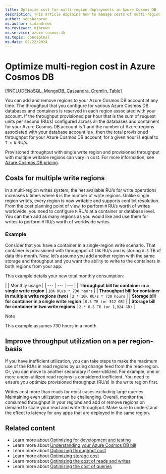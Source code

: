 ```yaml
---
title: Optimize cost for multi-region deployments in Azure Cosmos DB
description: This article explains how to manage costs of multi-region deployments in Azure Cosmos DB.
author: seesharprun
ms.author: sidandrews
ms.reviewer: mjbrown
ms.service: azure-cosmos-db
ms.topic: conceptual
ms.date: 02/22/2024
---
```


# Optimize multi-region cost in Azure Cosmos DB

[!INCLUDE[NoSQL, MongoDB, Cassandra, Gremlin, Table](includes/appliesto-nosql-mongodb-cassandra-gremlin-table.md)]

You can add and remove regions to your Azure Cosmos DB account at any time. The throughput that you configure for various Azure Cosmos DB databases and containers is reserved in each region associated with your account. If the throughput provisioned per hour that is the sum of request units per second (RU/s) configured across all the databases and containers for your Azure Cosmos DB account is `T` and the number of Azure regions associated with your database account is `N`, then the total provisioned throughput for your Azure Cosmos DB account, for a given hour is equal to `T x N` RU/s.

Provisioned throughput with single write region and provisioned throughput with multiple writable regions can vary in cost. For more information, see [Azure Cosmos DB pricing](https://azure.microsoft.com/pricing/details/cosmos-db/).

## Costs for multiple write regions

In a multi-region writes system, the net available RU/s for write operations increases `N` times where `N` is the number of write regions. Unlike single region writes, every region is now writable and supports conflict resolution. From the cost planning point of view, to perform `M` RU/s worth of writes worldwide, you need to configure `M` RU/s at a container or database level. You can then add as many regions as you would like and use them for writes to perform `M` RU/s worth of worldwide writes.

### Example

Consider that you have a container in a single-region write scenario. That container is provisioned with throughput of `10K` RU/s and is storing `0.5` TB of data this month. Now, let’s assume you add another region with the same storage and throughput and you want the ability to write to the containers in both regions from your app.

This example details your new total monthly consumption:

| | Monthly usage |
| --- | --- | --- |
| **Throughput bill for container in a single write region** | `10K RU/s * 730 hours` |
| **Throughput bill for container in multiple write regions (two)** | `2 * 10K RU/s * 730 hours` |
| **Storage bill for container in a single write region** | `0.5 TB (or 512 GB)` |
| **Storage bill for container in two write regions** | `2 * 0.5 TB (or 1,024 GB)` |

> [!NOTE]
> This example assumes 730 hours in a month.

## Improve throughput utilization on a per region-basis

If you have inefficient utilization, you can take steps to make the maximum use of the RU/s in read regions by using change feed from the read-region. Or, you can move to another secondary if over-utilized. For example, one or more under-utilized read regions is considered inefficient. You need to ensure you optimize provisioned throughput (RU/s) in the write region first.

Writes cost more than reads for most cases excluding large queries. Maintaining even utilization can be challenging. Overall, monitor the consumed throughput in your regions and add or remove regions on demand to scale your read and write throughput. Make sure to understand the effect to latency for any apps that are deployed in the same region.

## Related content

- Learn more about [Optimizing for development and testing](optimize-dev-test.md)
- Learn more about [Understanding your Azure Cosmos DB bill](understand-your-bill.md)
- Learn more about [Optimizing throughput cost](optimize-cost-throughput.md)
- Learn more about [Optimizing storage cost](optimize-cost-storage.md)
- Learn more about [Optimizing the cost of reads and writes](optimize-cost-reads-writes.md)
- Learn more about [Optimizing the cost of queries](./optimize-cost-reads-writes.md)
